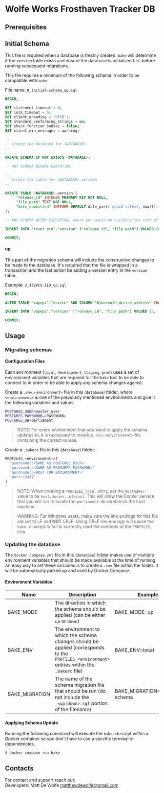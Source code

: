 # Wolfe Works Frosthaven Tracker DB

## Prerequisites

## Initial Schema

This file is required when a database is freshly created. `bake` will determine if the `version` table exists and ensure
the database is initialized first before running subsequent migrations.

This file requires a minimum of the following schema in order to be compatible with `bake`.

File name: `0_initial-schema_up.sql`

```sql
BEGIN;

SET statement_timeout = 0;
SET lock_timeout = 0;
SET client_encoding = 'UTF8';
SET standard_conforming_strings = on;
SET check_function_bodies = false;
SET client_min_messages = warning;

--
-- Create the database for <DATABASE>
--

CREATE SCHEMA IF NOT EXISTS <DATABASE>;

-- ANY SCHEMA BEFORE EXECUTION

--
-- Create the table for <DATABASE>.version
--

CREATE TABLE <DATABASE>.version (
	 "release_id" INTEGER PRIMARY KEY NOT NULL,
	 "file_path" TEXT NOT NULL,
	 "date_committed" INTEGER DEFAULT date_part('epoch'::text, now())::integer NOT NULL
);

-- ANY SCHEMA AFTER EXECUTION, where you would be building the rest of your tables

INSERT INTO "reset_pin"."version" ("release_id", "file_path") VALUES (0, '0_initial-schema');

COMMIT;
```

#### up

This part of the migration schema will include the constructive changes to be made to the database. It's required that
the file is wrapped in a transaction and the last action be adding a version entry in the `version` table.

Example: `2_JJSVCS-110_up.sql`

```sql
BEGIN;

ALTER TABLE "vapepi"."device" ADD COLUMN "bluetooth_device_address" CHARACTER VARYING(32);

INSERT INTO "vapepi"."version" ("release_id", "file_path") VALUES (2, '2_JJSVCS-110');

COMMIT;
```

## Usage

### Migrating schemas

#### Configuration Files

Each environment (`local`, `development`, `staging`, `prod`) uses a set of environment variables that are required for the `bake` tool to be able to
connect to in order to be able to apply any schema changes against.

Create a `.env.<environment>` file in this (`database`) folder, where `<environment>` is one of the previously mentioned environments and give it the
following variables and values:

```bash
POSTGRES_USER=master_user
POSTGRES_PASSWORD=<PASSWORD>
POSTGRES_DB=parliament
```

> NOTE: For every environment that you want to apply the schema updates to, it is necessary to create a `.env.<environment>` file containing the correct values.

Create a `.bakerc` file in this (`database`) folder:

```bash
PROFILES_<environment>=(
  'username::<SAME AS POSTGRES_USER>'
  'password::<SAME AS PROSGRES_PASSWORD>'
  'hostname::<HOST FOR ENVIRONMENT>'
  'port::5432'
)
```

> NOTE: When creating a `PROFILES_local` entry, set the `hostname::` value to be `host.docker.internal`. This will allow the Docker service that you will run to locate the `parliament-db` service on the host machine.

> WARNING: For Windows users, make sure the line endings for this file are set to LF and **NOT** CRLF.
> Using CRLF line endings will cause the `bake.sh` script to fail to correctly read the contents of the `PROFILES_` lists.

### Updating the database

The `docker-compose.yml` file in this (`database`) folder makes use of multiple environment variables that should be made available at the time of running. An easy way to set these variables is to create a `.env` file within the folder. It will be automatically picked up and used by Docker Compose.

#### Environment Variables

| Name | Description | Example |
| ---- | ----------- | ------- |
| BAKE_MODE | The direction in which the schema should be applied (can be either `up` or `down`) | BAKE_MODE=up |
| BAKE_ENV | The environment to which the schema changes should be applied (corresponds to the `PROFILES_<environment>` entries within the `.bakerc` file) | BAKE_ENV=local |
| BAKE_MIGRATION | The name of the schema migration file that should be run (do not include the `_<up\|down>.sql` portion of the filename) | BAKE_MIGRATION=0_initial-schema |

#### Applying Schema Update

Running the following command will execute the `bake.sh` script within a Docker container so you don't have to use a specific terminal or dependencies.

```bash
$ docker compose run bake
```

## Contacts

For contact and support reach out:  
Developers: Matt De Wolfe <matthewdewolfe@gmail.com>
